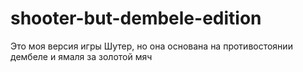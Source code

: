 # shooter-but-dembele-edition
Это моя версия игры Шутер, но она основана на противостоянии дембеле и ямаля за золотой мяч
